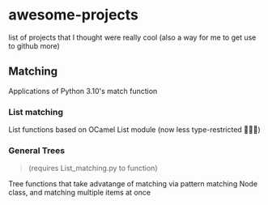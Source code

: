 # awesome-projects
list of projects that I thought were really cool (also a way for me to get use to github more)

## Matching

Applications of Python 3.10's match function

### List matching

List functions based on OCamel List module (now less type-restricted 🦀🦀🦀)

### General Trees
> (requires List_matching.py to function)

Tree functions that take advatange of matching via pattern matching Node class, and matching multiple items at once

